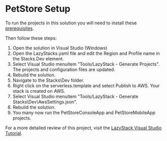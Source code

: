 # PetStore Setup
To run the projects in this solution you will need to install 
these <a href="https://lazystack.io/installation/installation_visualstudio.html">prerequisites</a>.

Then follow these steps:
1. Open the solution in Visual Studio (Windows)
2. Open the LazyStacks.yaml file and edit the Region and Profile name in the Stacks.Dev element.
3. Select Visual Studio menuitem "Tools/LazyStack - Generate Projects". The projects and configuration files are updated.
4. Rebuild the solution.
5. Navigate to the Stacks\Dev folder.
6. Right click on the serverless.template and select Publish to AWS. Your stack is created on AWS.
7. Select Visual Studio menuitem "Tools/LazyStack - Generate Stacks\Dev\AwsSettings.json". 
8. Rebuild the solution.
9. You many now run the PetStoreConsoleApp and PetStoreMobileApp projects.

For a more detailed review of this project, visit the <a href="https://lazystack.io/tutorial/tutorial_overview.html">LazyStack Visual Studio Tutorial</a>.




